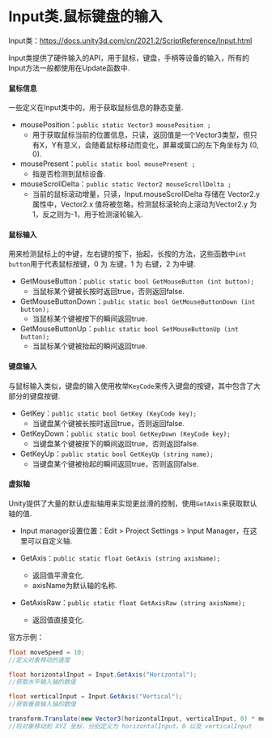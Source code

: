 # Input类.鼠标键盘的输入

Input类：https://docs.unity3d.com/cn/2021.2/ScriptReference/Input.html

Input类提供了硬件输入的API，用于鼠标，键盘，手柄等设备的输入，所有的Input方法一般都使用在Update函数中.

#### 鼠标信息

一些定义在Input类中的，用于获取鼠标信息的静态变量.

- mousePosition：`public static Vector3 mousePosition ;`
  - 用于获取鼠标当前的位置信息，只读，返回值是一个Vector3类型，但只有X，Y有意义，会随着鼠标移动而变化，屏幕或窗口的左下角坐标为 (0, 0).
- mousePresent：`public static bool mousePresent ;`
  - 指是否检测到鼠标设备.
- mouseScrollDelta：`public static Vector2 mouseScrollDelta ;`
  - 当前的鼠标滚动增量，只读，Input.mouseScrollDelta 存储在 Vector2.y 属性中，Vector2.x 值将被忽略，检测鼠标滚轮向上滚动为Vector2.y 为1，反之则为-1，用于检测滚轮输入.

#### 鼠标输入

用来检测鼠标上的中键，左右键的按下，抬起，长按的方法，这些函数中`int button`用于代表鼠标按键，0 为 左键，1 为 右键，2 为中键.

- GetMouseButton：`public static bool GetMouseButton (int button);`
  - 当鼠标某个键被长按时返回true，否则返回false.
- GetMouseButtonDown：`public static bool GetMouseButtonDown (int button);`
  - 当鼠标某个键被按下的瞬间返回true.
- GetMouseButtonUp：`public static bool GetMouseButtonUp (int button);`
  - 当鼠标某个键被抬起的瞬间返回true.

#### 键盘输入

与鼠标输入类似，键盘的输入使用枚举`KeyCode`来传入键盘的按键，其中包含了大部分的键盘按键.

- GetKey：`public static bool GetKey (KeyCode key);`
  - 当键盘某个键被长按时返回true，否则返回false.
- GetKeyDown：`public static bool GetKeyDown (KeyCode key);`
  - 当键盘某个键被按下的瞬间返回true，否则返回false.
- GetKeyUp：`public static bool GetKeyUp (string name);`
  - 当键盘某个键被抬起的瞬间返回true，否则返回false.

#### 虚拟轴

Unity提供了大量的默认虚拟轴用来实现更丝滑的控制，使用`GetAxis`来获取默认轴的值.

- Input manager设置位置：Edit > Project Settings > Input Manager，在这里可以自定义轴.

- GetAxis：`public static float GetAxis (string axisName);`
  - 返回值平滑变化.
  - axisName为默认轴的名称.
- GetAxisRaw：`public static float GetAxisRaw (string axisName);`
  - 返回值直接变化.

官方示例：

```cs
float moveSpeed = 10;
//定义对象移动的速度

float horizontalInput = Input.GetAxis("Horizontal");
//获取水平输入轴的数值

float verticalInput = Input.GetAxis("Vertical");
//获取垂直输入轴的数值

transform.Translate(new Vector3(horizontalInput, verticalInput, 0) * moveSpeed * Time.deltaTime);
//将对象移动到 XYZ 坐标，分别定义为 horizontalInput、0 以及 verticalInput
```


